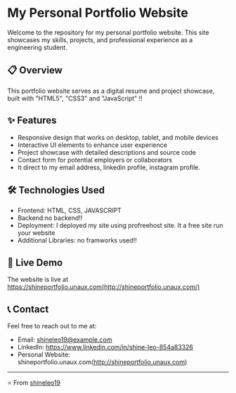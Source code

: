 # My Personal Portfolio Website

Welcome to the repository for my personal portfolio website. This site showcases my skills, projects, and professional experience as a engineering student.

## 📋 Overview

This portfolio website serves as a digital resume and project showcase, built with "HTML5", "CSS3" and "JavaScript" ‼️

## ✨ Features

- Responsive design that works on desktop, tablet, and mobile devices
- Interactive UI elements to enhance user experience
- Project showcase with detailed descriptions and source code
- Contact form for potential employers or collaborators
- It direct to my email address, linkedin profile, instagram profile.

## 🛠️ Technologies Used

- Frontend: HTML, CSS, JAVASCRIPT
- Backend:no backend‼️
- Deployment: I deployed my site using profreehost site. It a free site run your website
- Additional Libraries: no framworks used‼️

## 🚀 Live Demo

The website is live at https://shineportfolio.unaux.com(http://shineportfolio.unaux.com/)

## 📞 Contact

Feel free to reach out to me at:
- Email: shineleo19@example.com
- LinkedIn: https://www.linkedin.com/in/shine-leo-854a83326
- Personal Website: shineportfolio.unaux.com(http://shineportfolio.unaux.com)

---

⭐️ From [shineleo19](https://github.com/yourusername)
